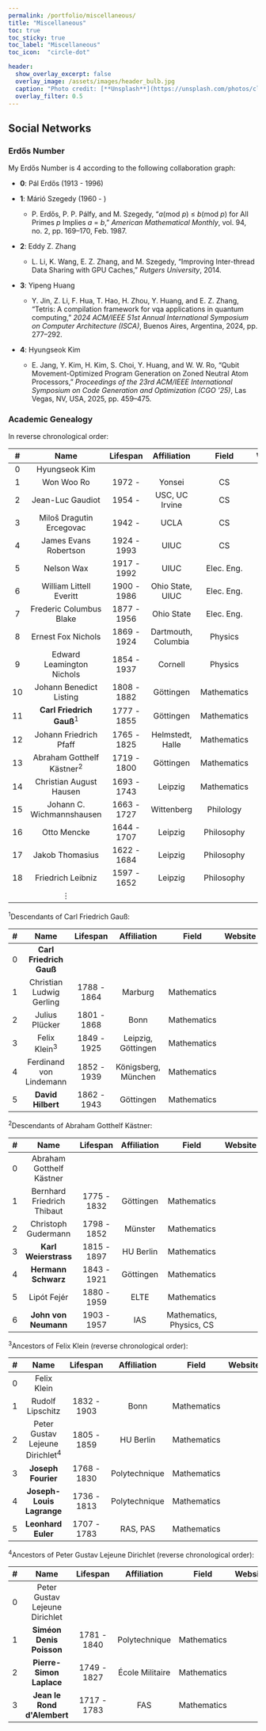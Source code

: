 ```yaml
---
permalink: /portfolio/miscellaneous/
title: "Miscellaneous"
toc: true
toc_sticky: true
toc_label: "Miscellaneous"
toc_icon:  "circle-dot"

header:
  show_overlay_excerpt: false
  overlay_image: /assets/images/header_bulb.jpg
  caption: "Photo credit: [**Unsplash**](https://unsplash.com/photos/closeup-photo-of-lighted-bulb-xkEtD4Stn0I)"
  overlay_filter: 0.5
---
```



## Social Networks

### Erdős Number <a href="https://en.wikipedia.org/wiki/Erd%C5%91s_number" target="_blank"><i class="fab fa-wikipedia-w" title="Wikipedia"></i></a>

My Erdős Number is 4 according to the following collaboration graph:

- **0**: Pál Erdős (1913 - 1996) <a href="https://en.wikipedia.org/wiki/Paul_Erd%C5%91s" target="_blank"><i class="fab fa-wikipedia-w" title="Wikipedia"></i></a>

- **1**: Márió Szegedy (1960 - ) <a href="https://en.wikipedia.org/wiki/Mario_Szegedy" target="_blank"><i class="fab fa-wikipedia-w" title="Wikipedia"></i></a> <a href="https://people.cs.rutgers.edu/~szegedy/homepage.html" target="_blank"><i class="fa fa-house" title="Website"></i></a>
  - P. Erdős, P. P. Pálfy, and M. Szegedy, “*a*(mod *p*) ≤ *b*(mod *p*) for All Primes *p* Implies *a* = *b*,” *American Mathematical Monthly*, vol. 94, no. 2, pp. 169–170, Feb. 1987. <a href="https://doi.org/10.1080/00029890.1987.12000612" target="_blank"><i class="fa fa-book" title="Reference"></i></a>

- **2**: Eddy Z. Zhang <a href="https://people.cs.rutgers.edu/~zz124/" target="_blank"><i class="fa fa-house" title="Website"></i></a>
  - L. Li, K. Wang, E. Z. Zhang, and M. Szegedy, “Improving Inter-thread Data Sharing with GPU Caches,” *Rutgers University*, 2014. <a href="https://doi.org/10.7282/T39Z98F3" target="_blank"><i class="fa fa-book" title="Reference"></i></a>

- **3**: Yipeng Huang <a href="https://yipenghuang.com" target="_blank"><i class="fa fa-house" title="Website"></i></a>
  - Y. Jin, Z. Li, F. Hua, T. Hao, H. Zhou, Y. Huang, and E. Z. Zhang, “Tetris: A compilation framework for vqa applications in quantum computing,” *2024 ACM/IEEE 51st Annual International Symposium on Computer Architecture (ISCA)*, Buenos Aires, Argentina, 2024, pp. 277–292. <a href="https://doi.org/10.1109/ISCA59077.2024.00029" target="_blank"><i class="fa fa-book" title="Reference"></i></a>

- **4**: Hyungseok Kim
  - E. Jang, Y. Kim, H. Kim, S. Choi, Y. Huang, and W. W. Ro, “Qubit Movement-Optimized Program Generation on Zoned Neutral Atom Processors,” *Proceedings of the 23rd ACM/IEEE International Symposium on Code Generation and Optimization (CGO '25)*, Las Vegas, NV, USA, 2025, pp. 459–475. <a href="https://doi.org/10.1145/3696443.3708937" target="_blank"><i class="fa fa-book" title="Reference"></i></a>

### Academic Genealogy <a href="https://en.wikipedia.org/wiki/Academic_genealogy" target="_blank"><i class="fab fa-wikipedia-w" title="Wikipedia"></i></a>

In reverse chronological order:

| # | Name | Lifespan | Affiliation | Field | Website |
|:---:|:---:|:---:|:---:|:---:|:---:|
| 0 | Hyungseok Kim | | | | |
| 1 | Won Woo Ro | 1972 -  | Yonsei | CS | <a href="http://escal.yonsei.ac.kr/professor.html" target="_blank"><i class="fa fa-house" title="Website"></i></a> |
| 2 | Jean-Luc Gaudiot | 1954 -  | USC, UC Irvine | CS | <a href="http://pascal.eng.uci.edu/people/index.html" target="_blank"><i class="fa fa-house" title="Website"></i></a> <a href="https://en.wikipedia.org/wiki/Jean-Luc_Gaudiot" target="_blank"><i class="fab fa-wikipedia-w" title="Wikipedia"></i></a> |
| 3 | Miloš Dragutin Ercegovac | 1942 -  | UCLA | CS | <a href="https://web.cs.ucla.edu/~milos/" target="_blank"><i class="fa fa-house" title="Website"></i></a> |
| 4 | James Evans Robertson | 1924 - 1993 | UIUC | CS | <a href="https://archon.library.illinois.edu/archives/?p=creators/creator&id=875" target="_blank"><i class="fa fa-house" title="Website"></i></a> |
| 5 | Nelson Wax | 1917 - 1992 | UIUC | Elec. Eng. | <a href="https://archon.library.illinois.edu/archives/index.php?p=creators/creator&id=828" target="_blank"><i class="fa fa-house" title="Website"></i></a> |
| 6 | William Littell Everitt | 1900 - 1986 | Ohio State, UIUC | Elec. Eng. | <a href="https://en.wikipedia.org/wiki/William_Littell_Everitt" target="_blank"><i class="fab fa-wikipedia-w" title="Wikipedia"></i></a> |
| 7 | Frederic Columbus Blake | 1877 - 1956 | Ohio State | Elec. Eng. | <a href="https://en.wikipedia.org/wiki/Frederic_Columbus_Blake" target="_blank"><i class="fab fa-wikipedia-w" title="Wikipedia"></i></a> |
| 8 | Ernest Fox Nichols | 1869 - 1924 | Dartmouth, Columbia | Physics | <a href="https://en.wikipedia.org/wiki/Ernest_Fox_Nichols" target="_blank"><i class="fab fa-wikipedia-w" title="Wikipedia"></i></a> |
| 9 | Edward Leamington Nichols | 1854 - 1937 | Cornell | Physics | <a href="https://en.wikipedia.org/wiki/Edward_Leamington_Nichols" target="_blank"><i class="fab fa-wikipedia-w" title="Wikipedia"></i></a> |
| 10 | Johann Benedict Listing | 1808 - 1882 | Göttingen | Mathematics | <a href="https://en.wikipedia.org/wiki/Johann_Benedict_Listing" target="_blank"><i class="fab fa-wikipedia-w" title="Wikipedia"></i></a> |
| 11 | **Carl Friedrich Gauß**<sup>1</sup> | 1777 - 1855 | Göttingen | Mathematics | <a href="https://en.wikipedia.org/wiki/Carl_Friedrich_Gauss" target="_blank"><i class="fab fa-wikipedia-w" title="Wikipedia"></i></a> |
| 12 | Johann Friedrich Pfaff | 1765 - 1825 | Helmstedt, Halle | Mathematics | <a href="https://en.wikipedia.org/wiki/Johann_Friedrich_Pfaff" target="_blank"><i class="fab fa-wikipedia-w" title="Wikipedia"></i></a> |
| 13 | Abraham Gotthelf Kästner<sup>2</sup> | 1719 - 1800 | Göttingen | Mathematics | <a href="https://en.wikipedia.org/wiki/Abraham_Gotthelf_K%C3%A4stner" target="_blank"><i class="fab fa-wikipedia-w" title="Wikipedia"></i></a> |
| 14 | Christian August Hausen | 1693 - 1743 | Leipzig | Mathematics | <a href="https://en.wikipedia.org/wiki/Christian_August_Hausen" target="_blank"><i class="fab fa-wikipedia-w" title="Wikipedia"></i></a> |
| 15 | Johann C. Wichmannshausen | 1663 - 1727 | Wittenberg | Philology | <a href="https://en.wikipedia.org/wiki/Johann_Christoph_Wichmannshausen" target="_blank"><i class="fab fa-wikipedia-w" title="Wikipedia"></i></a> |
| 16 | Otto Mencke | 1644 - 1707 | Leipzig | Philosophy | <a href="https://en.wikipedia.org/wiki/Otto_Mencke" target="_blank"><i class="fab fa-wikipedia-w" title="Wikipedia"></i></a> |
| 17 | Jakob Thomasius | 1622 - 1684 | Leipzig | Philosophy | <a href="https://en.wikipedia.org/wiki/Jakob_Thomasius" target="_blank"><i class="fab fa-wikipedia-w" title="Wikipedia"></i></a> |
| 18 | Friedrich Leibniz | 1597 - 1652 | Leipzig | Philosophy | <a href="https://en.wikipedia.org/wiki/Friedrich_Leibniz" target="_blank"><i class="fab fa-wikipedia-w" title="Wikipedia"></i></a> |
| | ⋮ | | | | |

<sup>1</sup>Descendants of Carl Friedrich Gauß:

| # | Name | Lifespan | Affiliation | Field | Website |
|:---:|:---:|:---:|:---:|:---:|:---:|
| 0 | **Carl Friedrich Gauß** | | | | |
| 1 | Christian Ludwig Gerling | 1788 - 1864  | Marburg | Mathematics | <a href="https://en.wikipedia.org/wiki/Christian_Ludwig_Gerling" target="_blank"><i class="fab fa-wikipedia-w" title="Wikipedia"></i></a> |
| 2 | Julius Plücker | 1801 - 1868 | Bonn | Mathematics | <a href="https://en.wikipedia.org/wiki/Julius_Pl%C3%BCcker" target="_blank"><i class="fab fa-wikipedia-w" title="Wikipedia"></i></a> |
| 3 | Felix Klein<sup>3</sup> | 1849 - 1925 | Leipzig, Göttingen | Mathematics | <a href="https://en.wikipedia.org/wiki/Felix_Klein" target="_blank"><i class="fab fa-wikipedia-w" title="Wikipedia"></i></a> |
| 4 | Ferdinand von Lindemann | 1852 - 1939 | Königsberg, München | Mathematics | <a href="https://en.wikipedia.org/wiki/Ferdinand_von_Lindemann" target="_blank"><i class="fab fa-wikipedia-w" title="Wikipedia"></i></a> |
| 5 | **David Hilbert** | 1862 - 1943 | Göttingen | Mathematics | <a href="https://en.wikipedia.org/wiki/David_Hilbert" target="_blank"><i class="fab fa-wikipedia-w" title="Wikipedia"></i></a> |

<sup>2</sup>Descendants of Abraham Gotthelf Kästner:

| # | Name | Lifespan | Affiliation | Field | Website |
|:---:|:---:|:---:|:---:|:---:|:---:|
| 0 | Abraham Gotthelf Kästner | | | | |
| 1 | Bernhard Friedrich Thibaut | 1775 - 1832 | Göttingen | Mathematics | <a href="https://en.wikipedia.org/wiki/Bernhard_Friedrich_Thibaut" target="_blank"><i class="fab fa-wikipedia-w" title="Wikipedia"></i></a> |
| 2 | Christoph Gudermann | 1798 - 1852 | Münster | Mathematics | <a href="https://en.wikipedia.org/wiki/Christoph_Gudermann" target="_blank"><i class="fab fa-wikipedia-w" title="Wikipedia"></i></a> |
| 3 | **Karl Weierstrass** | 1815 - 1897 | HU Berlin | Mathematics | <a href="https://en.wikipedia.org/wiki/Karl_Weierstrass" target="_blank"><i class="fab fa-wikipedia-w" title="Wikipedia"></i></a> |
| 4 | **Hermann Schwarz** | 1843 - 1921 | Göttingen | Mathematics | <a href="https://en.wikipedia.org/wiki/Hermann_Schwarz" target="_blank"><i class="fab fa-wikipedia-w" title="Wikipedia"></i></a> |
| 5 | Lipót Fejér | 1880 - 1959 | ELTE | Mathematics | <a href="https://en.wikipedia.org/wiki/Lip%C3%B3t_Fej%C3%A9r" target="_blank"><i class="fab fa-wikipedia-w" title="Wikipedia"></i></a> |
| 6 | **John von Neumann** | 1903 - 1957 | IAS | Mathematics, Physics, CS | <a href="https://en.wikipedia.org/wiki/John_von_Neumann" target="_blank"><i class="fab fa-wikipedia-w" title="Wikipedia"></i></a> |

<sup>3</sup>Ancestors of Felix Klein (reverse chronological order):

| # | Name | Lifespan | Affiliation | Field | Website |
|:---:|:---:|:---:|:---:|:---:|:---:|
| 0 | Felix Klein | | | | |
| 1 | Rudolf Lipschitz | 1832 - 1903 | Bonn | Mathematics | <a href="https://en.wikipedia.org/wiki/Rudolf_Lipschitz" target="_blank"><i class="fab fa-wikipedia-w" title="Wikipedia"></i></a> |
| 2 | Peter Gustav Lejeune Dirichlet<sup>4</sup> | 1805 - 1859 | HU Berlin | Mathematics | <a href="https://en.wikipedia.org/wiki/Peter_Gustav_Lejeune_Dirichlet" target="_blank"><i class="fab fa-wikipedia-w" title="Wikipedia"></i></a> |
| 3 | **Joseph Fourier** | 1768 - 1830 | Polytechnique | Mathematics | <a href="https://en.wikipedia.org/wiki/Joseph_Fourier" target="_blank"><i class="fab fa-wikipedia-w" title="Wikipedia"></i></a> |
| 4 | **Joseph-Louis Lagrange** | 1736 - 1813 | Polytechnique | Mathematics | <a href="https://en.wikipedia.org/wiki/Joseph-Louis_Lagrange" target="_blank"><i class="fab fa-wikipedia-w" title="Wikipedia"></i></a> |
| 5 | **Leonhard Euler** | 1707 - 1783 | RAS, PAS | Mathematics | <a href="https://en.wikipedia.org/wiki/Leonhard_Euler" target="_blank"><i class="fab fa-wikipedia-w" title="Wikipedia"></i></a> |

<sup>4</sup>Ancestors of Peter Gustav Lejeune Dirichlet (reverse chronological order):

| # | Name | Lifespan | Affiliation | Field | Website |
|:---:|:---:|:---:|:---:|:---:|:---:|
| 0 | Peter Gustav Lejeune Dirichlet | | | | |
| 1 | **Siméon Denis Poisson** | 1781 - 1840 | Polytechnique | Mathematics | <a href="https://en.wikipedia.org/wiki/Sim%C3%A9on_Denis_Poisson" target="_blank"><i class="fab fa-wikipedia-w" title="Wikipedia"></i></a> |
| 2 | **Pierre-Simon Laplace** | 1749 - 1827 | École Militaire | Mathematics | <a href="https://en.wikipedia.org/wiki/Pierre-Simon_Laplace" target="_blank"><i class="fab fa-wikipedia-w" title="Wikipedia"></i></a> |
| 3 | **Jean le Rond d'Alembert** | 1717 - 1783 | FAS | Mathematics | <a href="https://en.wikipedia.org/wiki/Jean_le_Rond_d%27Alembert" target="_blank"><i class="fab fa-wikipedia-w" title="Wikipedia"></i></a> |